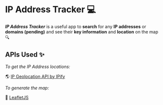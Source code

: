 # IP Address Tracker 💻 #


***IP Address Tracker*** is a useful app to **search** for any **IP addresses** or **domains (pending)** and see their **key information** and **location** on the map 🔍 

## APIs Used ✨ ##

_To get the IP Address locations:_

🌎 [IP Geolocation API by IPify](https://geo.ipify.org/)

_To generate the map:_

🍃 [LeafletJS](https://leafletjs.com/)
